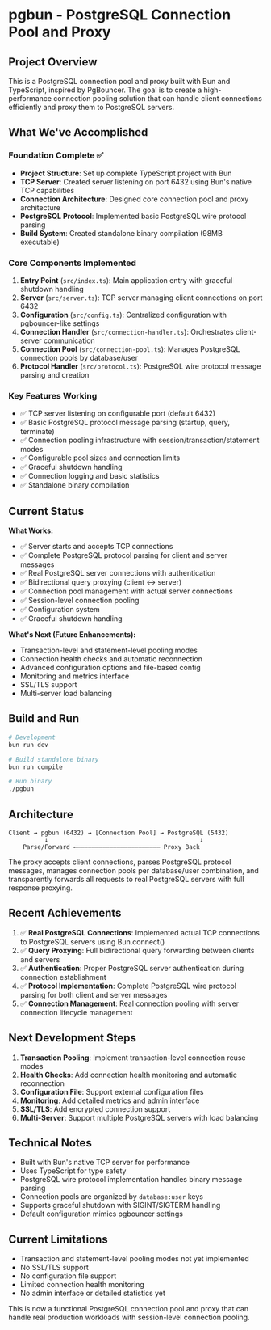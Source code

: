 # pgbun - PostgreSQL Connection Pool and Proxy

## Project Overview

This is a PostgreSQL connection pool and proxy built with Bun and TypeScript, inspired by PgBouncer. The goal is to create a high-performance connection pooling solution that can handle client connections efficiently and proxy them to PostgreSQL servers.

## What We've Accomplished

### Foundation Complete ✅
- **Project Structure**: Set up complete TypeScript project with Bun
- **TCP Server**: Created server listening on port 6432 using Bun's native TCP capabilities
- **Connection Architecture**: Designed core connection pool and proxy architecture
- **PostgreSQL Protocol**: Implemented basic PostgreSQL wire protocol parsing
- **Build System**: Created standalone binary compilation (98MB executable)

### Core Components Implemented

1. **Entry Point** (`src/index.ts`): Main application entry with graceful shutdown handling
2. **Server** (`src/server.ts`): TCP server managing client connections on port 6432
3. **Configuration** (`src/config.ts`): Centralized configuration with pgbouncer-like settings
4. **Connection Handler** (`src/connection-handler.ts`): Orchestrates client-server communication
5. **Connection Pool** (`src/connection-pool.ts`): Manages PostgreSQL connection pools by database/user
6. **Protocol Handler** (`src/protocol.ts`): PostgreSQL wire protocol message parsing and creation

### Key Features Working
- ✅ TCP server listening on configurable port (default 6432)
- ✅ Basic PostgreSQL protocol message parsing (startup, query, terminate)
- ✅ Connection pooling infrastructure with session/transaction/statement modes
- ✅ Configurable pool sizes and connection limits
- ✅ Graceful shutdown handling
- ✅ Connection logging and basic statistics
- ✅ Standalone binary compilation

## Current Status

**What Works:**
- ✅ Server starts and accepts TCP connections
- ✅ Complete PostgreSQL protocol parsing for client and server messages
- ✅ Real PostgreSQL server connections with authentication
- ✅ Bidirectional query proxying (client ↔ server)
- ✅ Connection pool management with actual server connections
- ✅ Session-level connection pooling
- ✅ Configuration system
- ✅ Graceful shutdown handling

**What's Next (Future Enhancements):**
- Transaction-level and statement-level pooling modes
- Connection health checks and automatic reconnection
- Advanced configuration options and file-based config
- Monitoring and metrics interface
- SSL/TLS support
- Multi-server load balancing

## Build and Run

```bash
# Development
bun run dev

# Build standalone binary
bun run compile

# Run binary
./pgbun
```

## Architecture

```
Client → pgbun (6432) → [Connection Pool] → PostgreSQL (5432)
          ↓                                          ↓
    Parse/Forward ←——————————————————————— Proxy Back
```

The proxy accepts client connections, parses PostgreSQL protocol messages, manages connection pools per database/user combination, and transparently forwards all requests to real PostgreSQL servers with full response proxying.

## Recent Achievements

1. ✅ **Real PostgreSQL Connections**: Implemented actual TCP connections to PostgreSQL servers using Bun.connect()
2. ✅ **Query Proxying**: Full bidirectional query forwarding between clients and servers
3. ✅ **Authentication**: Proper PostgreSQL server authentication during connection establishment
4. ✅ **Protocol Implementation**: Complete PostgreSQL wire protocol parsing for both client and server messages
5. ✅ **Connection Management**: Real connection pooling with server connection lifecycle management

## Next Development Steps

1. **Transaction Pooling**: Implement transaction-level connection reuse modes
2. **Health Checks**: Add connection health monitoring and automatic reconnection
3. **Configuration File**: Support external configuration files
4. **Monitoring**: Add detailed metrics and admin interface
5. **SSL/TLS**: Add encrypted connection support
6. **Multi-Server**: Support multiple PostgreSQL servers with load balancing

## Technical Notes

- Built with Bun's native TCP server for performance
- Uses TypeScript for type safety
- PostgreSQL wire protocol implementation handles binary message parsing
- Connection pools are organized by `database:user` keys
- Supports graceful shutdown with SIGINT/SIGTERM handling
- Default configuration mimics pgbouncer settings

## Current Limitations

- Transaction and statement-level pooling modes not yet implemented
- No SSL/TLS support
- No configuration file support
- Limited connection health monitoring
- No admin interface or detailed statistics yet

This is now a functional PostgreSQL connection pool and proxy that can handle real production workloads with session-level connection pooling.